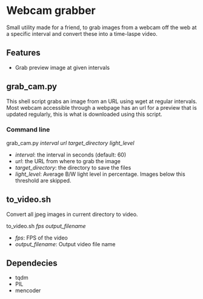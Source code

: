 # Webcam grabber

Small utility made for a friend, to grab images from a webcam off the web at
a specific interval and convert these into a time-laspe video.

## Features

* Grab preview image at given intervals

## grab_cam.py

This shell script grabs an image from an URL using wget at regular intervals.
Most webcam accessible through a webpage has an url for a preview that is updated
regularly, this is what is downloaded using this script.

### Command line

grab_cam.py *interval* *url* *target_directory* *light_level*

* *interval*: the interval in seconds (default: 60)
* *url*: the URL from where to grab the image
* *target_directory*: the directory to save the files
* *light_level*: Average B/W light level in percentage. Images below this 
  threshold are skipped.

## to_video.sh

Convert all jpeg images in current directory to video.

 to_video.sh *fps* *output_filename*

* *fps*: FPS of the video
* *output_filename*: Output video file name

## Dependecies

* tqdm
* PIL
* mencoder
